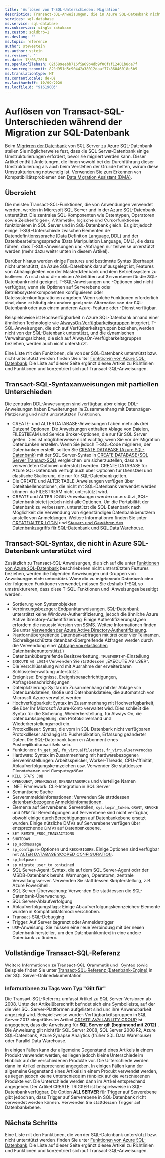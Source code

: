 ```yaml
---
title: 'Auflösen von T-SQL-Unterschieden: Migration'
description: Transact-SQL-Anweisungen, die in Azure SQL-Datenbank nicht vollständig unterstützt werden
services: sql-database
ms.service: sql-database
ms.subservice: single-database
ms.custom: sqldbrb=1
ms.devlang: ''
ms.topic: reference
author: stevestein
ms.author: sstein
ms.reviewer: ''
ms.date: 12/03/2018
ms.openlocfilehash: 02b589eebb716f5a69b4db9f00faf12401b8de7f
ms.sourcegitcommit: 829d951d5c90442a38012daaf77e86046018e5b9
ms.translationtype: HT
ms.contentlocale: de-DE
ms.lasthandoff: 10/09/2020
ms.locfileid: "91619005"
---
```

# <a name="resolving-transact-sql-differences-during-migration-to-sql-database"></a>Auflösen von Transact-SQL-Unterschieden während der Migration zur SQL-Datenbank

Beim [Migrieren der Datenbank](migrate-to-database-from-sql-server.md) von SQL Server zu Azure SQL-Datenbank stellen Sie möglicherweise fest, dass die SQL Server-Datenbank einige Umstrukturierungen erfordert, bevor sie migriert werden kann. Dieser Artikel enthält Anleitungen, die Ihnen sowohl bei der Durchführung dieser Umstrukturierung als auch beim Verstehen der Gründe helfen, warum diese Umstrukturierung notwendig ist. Verwenden Sie zum Erkennen von Kompatibilitätsproblemen den [Data Migration Assistant (DMA)](https://www.microsoft.com/download/details.aspx?id=53595).

## <a name="overview"></a>Übersicht

Die meisten Transact-SQL-Funktionen, die von Anwendungen verwendet werden, werden in Microsoft SQL Server und in der Azure SQL-Datenbank unterstützt. Die zentralen SQL-Komponenten wie Datentypen, Operatoren sowie Zeichenfolgen-, Arithmetik-, logische und Cursorfunktionen funktionieren in SQL Server und in SQL-Datenbank gleich. Es gibt jedoch einige T-SQL-Unterschiede zwischen Elementen der Datendefinitionssprache (Data Definition Language, DDL) und der Datenbearbeitungssprache (Data Manipulation Language, DML), die dazu führen, dass T-SQL-Anweisungen und -Abfragen nur teilweise unterstützt werden (mehr dazu weiter unten in diesem Artikel).

Darüber hinaus werden einige Features und bestimmte Syntax überhaupt nicht unterstützt, da Azure SQL-Datenbank darauf ausgelegt ist, Features von Abhängigkeiten von der Masterdatenbank und dem Betriebssystem zu isolieren. An sich sind die meisten Aktivitäten auf Serverebene für die SQL-Datenbank nicht geeignet. T-SQL-Anweisungen und -Optionen sind nicht verfügbar, wenn sie Optionen auf Serverebene oder Betriebssystemkomponenten konfigurieren oder Dateisystemkonfigurationen angeben. Wenn solche Funktionen erforderlich sind, dann ist häufig eine andere geeignete Alternative von der SQL-Datenbank oder aus einem anderen Azure-Feature oder -Dienst verfügbar.

Beispielsweise ist Hochverfügbarkeit in Azure SQL-Datenbank anhand einer ähnlichen Technologie wie [AlwaysOn-Verfügbarkeitsgruppen](https://docs.microsoft.com/sql/database-engine/availability-groups/windows/always-on-availability-groups-sql-server) integriert. T-SQL-Anweisungen, die sich auf Verfügbarkeitsgruppen beziehen, werden nicht von der SQL-Datenbank unterstützt, und die dynamischen Verwaltungssichten, die sich auf AlwaysOn-Verfügbarkeitsgruppen beziehen, werden auch nicht unterstützt.

Eine Liste mit den Funktionen, die von der SQL-Datenbank unterstützt bzw. nicht unterstützt werden, finden Sie unter [Funktionen von Azure SQL-Datenbank](features-comparison.md). Die Liste auf dieser Seite ergänzt diesen Artikel zu Richtlinien und Funktionen und konzentriert sich auf Transact-SQL-Anweisungen.

## <a name="transact-sql-syntax-statements-with-partial-differences"></a>Transact-SQL-Syntaxanweisungen mit partiellen Unterschieden

Die zentralen DDL-Anweisungen sind verfügbar, aber einige DDL-Anweisungen haben Erweiterungen im Zusammenhang mit Datenträger-Platzierung und nicht unterstützten Funktionen.

- CREATE- und ALTER DATABASE-Anweisungen haben mehr als drei Dutzend Optionen. Die Anweisungen enthalten Ablage von Dateien, FILESTREAM und Service Broker-Optionen, die nur für SQL Server gelten. Dies ist möglicherweise nicht wichtig, wenn Sie vor der Migration Datenbanken erstellen. Wenn Sie jedoch T-SQL-Code migrieren, der Datenbanken erstellt, sollten Sie [CREATE DATABASE (Azure SQL-Datenbank)](https://msdn.microsoft.com/library/dn268335.aspx) mit der SQL Server-Syntax in [CREATE DATABASE (SQL Server Transact-SQL)](https://msdn.microsoft.com/library/ms176061.aspx) vergleichen, um sicherzustellen, dass alle verwendeten Optionen unterstützt werden. CREATE DATABASE für Azure SQL-Datenbank verfügt auch über Optionen für Dienstziel und elastische Skalierung, die nur für SQL-Datenbank gelten.
- Die CREATE und ALTER TABLE-Anweisungen verfügen über Dateitabellenoptionen, die nicht mit SQL-Datenbank verwendet werden können, da FILESTREAM nicht unterstützt wird.
- CREATE und ALTER LOGIN-Anweisungen werden unterstützt, SQL-Datenbank bietet jedoch nicht alle Optionen. Um die Portabilität der Datenbank zu verbessern, unterstützt die SQL-Datenbank nach Möglichkeit die Verwendung von eigenständigen Datenbankbenutzern anstelle von Anmeldungen. Weitere Informationen finden Sie unter [CREATE/ALTER LOGIN](https://docs.microsoft.com/sql/t-sql/statements/alter-login-transact-sql) und [Steuern und Gewähren des Datenbankzugriffs für SQL-Datenbank und SQL Data Warehouse](logins-create-manage.md).

## <a name="transact-sql-syntax-not-supported-in-azure-sql-database"></a>Transact-SQL-Syntax, die nicht in Azure SQL-Datenbank unterstützt wird

Zusätzlich zu Transact-SQL-Anweisungen, die sich auf die unter [Funktionen von Azure SQL-Datenbank](features-comparison.md) beschriebenen nicht unterstützten Features beziehen, werden die folgenden Anweisungen und Gruppen von Anweisungen nicht unterstützt. Wenn die zu migrierende Datenbank eine der folgenden Funktionen verwendet, müssen Sie deshalb T-SQL so umstrukturieren, dass diese T-SQL-Funktionen und -Anweisungen beseitigt werden.

- Sortierung von Systemobjekten
- Verbindungsbezogen: Endpunktanweisungen. SQL-Datenbank unterstützt keine Windows-Authentifizierung, jedoch die ähnliche Azure Active Directory-Authentifizierung. Einige Authentifizierungstypen erfordern die neueste Version von SSMS. Weitere Informationen finden Sie unter [Verwenden der Azure Active Directory-Authentifizierung](authentication-aad-overview.md).
- Plattformübergreifende Datenbankabfragen mit drei oder vier Teilnamen. (Schreibgeschützte datenbankübergreifende Abfragen werden durch die Verwendung einer [Abfrage von elastischen Datenbanken](elastic-query-overview.md)unterstützt.)
- Datenbankübergreifende Besitzverkettung, `TRUSTWORTHY`-Einstellung
- `EXECUTE AS LOGIN` Verwenden Sie stattdessen „EXECUTE AS USER“.
- Die Verschlüsselung wird mit Ausnahme der erweiterbaren Schlüsselverwaltung unterstützt.
- Ereignisse: Ereignisse, Ereignisbenachrichtigungen, Abfragebenachrichtigungen
- Dateiplatzierung: Syntax im Zusammenhang mit der Ablage von Datenbankdateien, Größe und Datenbankdateien, die automatisch von Microsoft Azure verwaltet werden.
- Hochverfügbarkeit: Syntax im Zusammenhang mit Hochverfügbarkeit, die über Ihr Microsoft Azure-Konto verwaltet wird. Dies schließt die Syntax für die Sicherung, Wiederherstellung, für Always On, die Datenbankspiegelung, den Protokollversand und Wiederherstellungsmodi ein.
- Protokollleser: Syntax, die vom in SQL-Datenbank nicht verfügbaren Protokollleser abhängig ist: Pushreplikation, Erfassung geänderter Daten. Die SQL-Datenbank kann ein Abonnent eines Pushreplikationsartikels sein.
- Funktionen: `fn_get_sql`, `fn_virtualfilestats`, `fn_virtualservernodes`
- Hardware: Syntax im Zusammenhang mit hardwarebezogenen Servereinstellungen: Arbeitsspeicher, Worker-Threads, CPU-Affinität, Ablaufverfolgungskennzeichen usw. Verwenden Sie stattdessen Dienstebenen und Computegrößen.
- `KILL STATS JOB`
- `OPENQUERY`, `OPENROWSET`, `OPENDATASOURCE` und vierteilige Namen
- .NET Framework: CLR-Integration in SQL Server
- Semantische Suche
- Serveranmeldeinformationen: Verwenden Sie stattdessen [datenbankbezogene Anmeldeinformationen](https://msdn.microsoft.com/library/mt270260.aspx).
- Elemente auf Serverebene: Serverrollen, `sys.login_token`. `GRANT`, `REVOKE` und `DENY` für Berechtigungen auf Serverebene sind nicht verfügbar, obwohl einige durch Berechtigungen auf Datenbankebene ersetzt wurden. Einige nützliche DMVs auf Serverebene verfügen über entsprechende DMVs auf Datenbankebene.
- `SET REMOTE_PROC_TRANSACTIONS`
- `SHUTDOWN`
- `sp_addmessage`
- `sp_configure`-Optionen und `RECONFIGURE`. Einige Optionen sind verfügbar mit [ALTER DATABASE SCOPED CONFIGURATION](https://msdn.microsoft.com/library/mt629158.aspx).
- `sp_helpuser`
- `sp_migrate_user_to_contained`
- SQL Server-Agent: Syntax, die auf dem SQL Server-Agent oder der MSDB-Datenbank beruht: Warnungen, Operatoren, zentrale Verwaltungsserver. Verwenden Sie stattdessen Skripterstellung, z.B. Azure PowerShell.
- SQL Server-Überwachung: Verwenden Sie stattdessen die SQL-Datenbank-Überwachung.
- SQL Server-Ablaufverfolgung
- Ablaufverfolgungsflags: Einige Ablaufverfolgungskennzeichen-Elemente wurden in Kompatibilitätsmodi verschoben.
- Transact-SQL-Debugging
- Trigger: Auf Server begrenzt oder Anmeldetrigger
- `USE`-Anweisung: Sie müssen eine neue Verbindung mit der neuen Datenbank herstellen, um den Datenbankkontext in eine andere Datenbank zu ändern.

## <a name="full-transact-sql-reference"></a>Vollständige Transact-SQL-Referenz

Weitere Informationen zu Transact-SQL-Grammatik und -Syntax sowie Beispiele finden Sie unter [Transact-SQL-Referenz (Datenbank-Engine)](https://msdn.microsoft.com/library/bb510741.aspx) in der SQL Server-Onlinedokumentation.

### <a name="about-the-applies-to-tags"></a>Informationen zu Tags vom Typ "Gilt für"

Die Transact-SQL-Referenz umfasst Artikel zu SQL Server-Versionen ab 2008. Unter der Artikelüberschrift befindet sich eine Symbolleiste, auf der die vier SQL Server-Plattformen aufgelistet sind und ihre Anwendbarkeit angezeigt wird. Beispielsweise wurden Verfügbarkeitsgruppen in SQL Server 2012 eingeführt. Im Artikel [CREATE AVAILABILITY GROUP](https://msdn.microsoft.com/library/ff878399.aspx) ist angegeben, dass die Anweisung für **SQL Server gilt (beginnend mit 2012)** . Die Anweisung gilt nicht für SQL Server 2008, SQL Server 2008 R2, Azure SQL-Datenbank, Azure Synapse Analytics (früher SQL Data Warehouse) oder Parallel Data Warehouse.

In einigen Fällen kann der allgemeine Gegenstand eines Artikels in einem Produkt verwendet werden, es liegen jedoch kleine Unterschiede im Hinblick auf die verschiedenen Produkte vor. Die Unterschiede werden dann im Artikel entsprechend angegeben. In einigen Fällen kann der allgemeine Gegenstand eines Artikels in einem Produkt verwendet werden, es liegen jedoch kleine Unterschiede im Hinblick auf die verschiedenen Produkte vor. Die Unterschiede werden dann im Artikel entsprechend angegeben. Der Artikel CREATE TRIGGER ist beispielsweise in SQL-Datenbank verfügbar. Die Option **ALL SERVER** für Trigger auf Serverebene gibt jedoch an, dass Trigger auf Serverebene in SQL-Datenbank nicht verwendet werden können. Verwenden Sie stattdessen Trigger auf Datenbankebene.

## <a name="next-steps"></a>Nächste Schritte

Eine Liste mit den Funktionen, die von der SQL-Datenbank unterstützt bzw. nicht unterstützt werden, finden Sie unter [Funktionen von Azure SQL-Datenbank](features-comparison.md). Die Liste auf dieser Seite ergänzt diesen Artikel zu Richtlinien und Funktionen und konzentriert sich auf Transact-SQL-Anweisungen.
